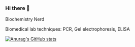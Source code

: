 ### Hi there 👋

 Biochemistry Nerd


Biomedical lab techniques: PCR, Gel electrophoresis, ELISA

[![Anurag's GitHub stats](https://github-readme-stats.vercel.app/api?username=FongBiostats)](https://github.com/anuraghazra/github-readme-stats)
